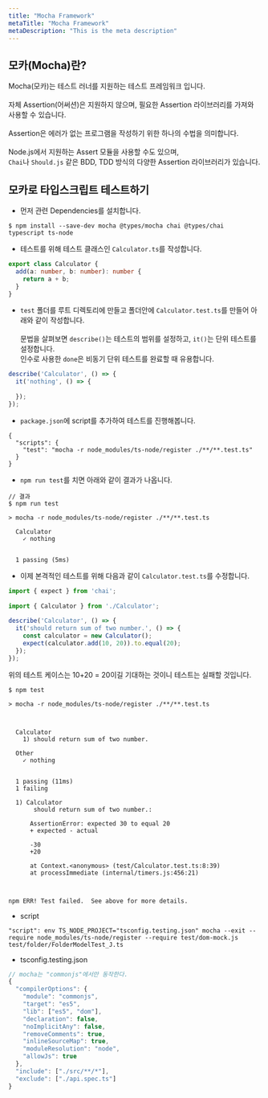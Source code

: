 ```yaml
---
title: "Mocha Framework"
metaTitle: "Mocha Framework"
metaDescription: "This is the meta description"
---
```


## 모카(Mocha)란?

Mocha(모카)는 테스트 러너를 지원하는 테스트 프레임워크 입니다.  
&nbsp;  
자체 Assertion(어써션)은 지원하지 않으며, 필요한 Assertion 라이브러리를 가져와 사용할 수 있습니다.  
&nbsp;  
Assertion은 에러가 없는 프로그램을 작성하기 위한 하나의 수법을 의미합니다.  
&nbsp;  
Node.js에서 지원하는 Assert 모듈을 사용할 수도 있으며,  
`Chai`나 `Should.js` 같은 BDD, TDD 방식의 다양한 Assertion 라이브러리가 있습니다.

## 모카로 타입스크립트 테스트하기

- 먼저 관련 Dependencies를 설치합니다.

```
$ npm install --save-dev mocha @types/mocha chai @types/chai typescript ts-node
```

- 테스트를 위해 테스트 클래스인 `Calculator.ts`를 작성합니다.

```ts
export class Calculator {
  add(a: number, b: number): number {
    return a + b;
  }
}
```

- `test` 폴더를 루트 디렉토리에 만들고 폴더안에 `Calculator.test.ts`를 만들어 아래와 같이 작성합니다.  
&nbsp;  
문법을 살펴보면 `describe()`는 테스트의 범위를 설정하고, `it()`는 단위 테스트를 설정합니다.  
인수로 사용한 `done`은 비동기 단위 테스트를 완료할 때 유용합니다.

```ts
describe('Calculator', () => {
  it('nothing', () => {
 
  });
});
```

- `package.json`에 script를 추가하여 테스트를 진행해봅니다.
```
{
  "scripts": {
    "test": "mocha -r node_modules/ts-node/register ./**/**.test.ts"
  }
}
```

- `npm run test`를 치면 아래와 같이 결과가 나옵니다.

```
// 결과
$ npm run test

> mocha -r node_modules/ts-node/register ./**/**.test.ts

  Calculator
    ✓ nothing


  1 passing (5ms)

```

- 이제 본격적인 테스트를 위해 다음과 같이 `Calculator.test.ts`를 수정합니다.

```ts
import { expect } from 'chai';
 
import { Calculator } from './Calculator';
 
describe('Calculator', () => {
  it('should return sum of two number.', () => {
    const calculator = new Calculator();
    expect(calculator.add(10, 20)).to.equal(20);
  });
});
```

위의 테스트 케이스는 10+20 = 20이길 기대하는 것이니 테스트는 실패할 것입니다.

```
$ npm test

> mocha -r node_modules/ts-node/register ./**/**.test.ts



  Calculator
    1) should return sum of two number.

  Other
    ✓ nothing


  1 passing (11ms)
  1 failing

  1) Calculator
       should return sum of two number.:

      AssertionError: expected 30 to equal 20
      + expected - actual

      -30
      +20
      
      at Context.<anonymous> (test/Calculator.test.ts:8:39)
      at processImmediate (internal/timers.js:456:21)



npm ERR! Test failed.  See above for more details.
```

- script
```
"script": env TS_NODE_PROJECT="tsconfig.testing.json" mocha --exit --require node_modules/ts-node/register --require test/dom-mock.js test/folder/FolderModelTest_J.ts
```

- tsconfig.testing.json

```ts
// mocha는 "commonjs"에서만 동작한다.
{
  "compilerOptions": {
    "module": "commonjs",
    "target": "es5",
    "lib": ["es5", "dom"],
    "declaration": false,
    "noImplicitAny": false,
    "removeComments": true,
    "inlineSourceMap": true,
    "moduleResolution": "node",
    "allowJs": true
  },
  "include": ["./src/**/*"],
  "exclude": ["./api.spec.ts"]
}

```